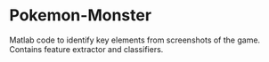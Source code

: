 # Pokemon-Monster

Matlab code to identify key elements from screenshots of the game.
Contains feature extractor and classifiers.
